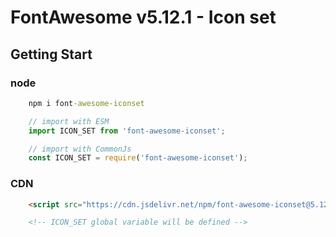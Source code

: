 # FontAwesome v5.12.1 - Icon set 

## Getting Start

### node
```cmd
    npm i font-awesome-iconset
```
```js
    // import with ESM
    import ICON_SET from 'font-awesome-iconset';

    // import with CommonJs
    const ICON_SET = require('font-awesome-iconset');
```

### CDN

```html
    <script src="https://cdn.jsdelivr.net/npm/font-awesome-iconset@5.12.1/dist/iconset.min.js"></script>

    <!-- ICON_SET global variable will be defined -->
```
